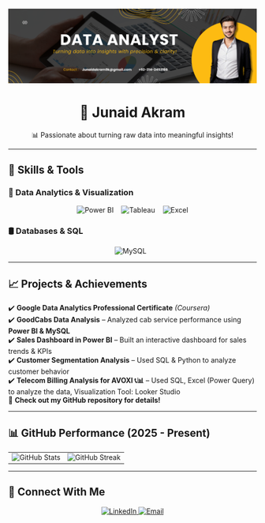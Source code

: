 ![logo](https://github.com/JunaidAkram0/Junaid-Akram-/blob/main/banner2.png)
<h1 align="center">👋 Junaid Akram</h1>

<p align="center">
  📊 Passionate about turning raw data into meaningful insights!
</p>

---

## 🚀 Skills & Tools  

### 📌 Data Analytics & Visualization  
<p align="center">
  <img src="https://img.icons8.com/color/50/power-bi.png" alt="Power BI"/>  &nbsp;&nbsp;
  <img src="https://img.icons8.com/color/50/tableau-software.png" alt="Tableau"/> &nbsp;&nbsp;
  <img src="https://img.icons8.com/color/50/microsoft-excel-2019.png" alt="Excel"/> 
</p>

### 🛢 Databases & SQL  
<p align="center">
  <img src="https://img.icons8.com/fluency/48/mysql-logo.png" alt="MySQL"/>&nbsp;&nbsp;
</p>

---

## 📈 Projects & Achievements  

✔️ **Google Data Analytics Professional Certificate** *(Coursera)*  
✔️ **GoodCabs Data Analysis** – Analyzed cab service performance using **Power BI & MySQL**  
✔️ **Sales Dashboard in Power BI** – Built an interactive dashboard for sales trends & KPIs  
✔️ **Customer Segmentation Analysis** – Used SQL & Python to analyze customer behavior  
✔️ **Telecom Billing Analysis for AVOXI 📞📊** – Used SQL, Excel (Power Query) to analyze the data, Visualization Tool: Looker Studio  
📌 **Check out my GitHub repository for details!**  

---

## 📊 **GitHub Performance (2025 - Present)**  

<div align="center">

<table>
  <tr>
    <td><img src="https://github-readme-stats.vercel.app/api?username=JunaidAkram0&show_icons=true&theme=dark&hide_border=true" alt="GitHub Stats"/></td>
    <td><img src="https://streak-stats.demolab.com?user=JunaidAkram0&theme=dark&hide_border=true" alt="GitHub Streak"/></td>
  </tr>
</table>

</div>




---

## 🔗 **Connect With Me**  

<div align="center">

<a href="https://www.linkedin.com/in/junaid-akram-data-analyst/" target="_blank">
<img src="https://img.icons8.com/fluency/50/xuvGCOXi8Wyg/linkedin.png" alt="LinkedIn" title="LinkedIn"/>
</a>

<a href="mailto:Junaidakram9k@gmail.com">
<img src="https://img.icons8.com/fluency/50/s4DpjivRujxq/mail.png" alt="Email" title="Email"/>
</a>

</div>
